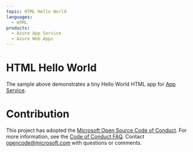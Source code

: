 ```yaml
---
topic: HTML Hello World
languages:
  - HTML
products:
  - Azure App Service
  - Azure Web Apps
---
```


# HTML Hello World

The sample above demonstrates a tiny Hello World HTML app for [App Service](https://docs.microsoft.com/azure/app-service).

# Contribution

This project has adopted the [Microsoft Open Source Code of Conduct](https://opensource.microsoft.com/codeofconduct/). For more information, see the [Code of Conduct FAQ](https://opensource.microsoft.com/codeofconduct/faq/). Contact [opencode@microsoft.com](mailto:opencode@microsoft.com) with questions or comments.
